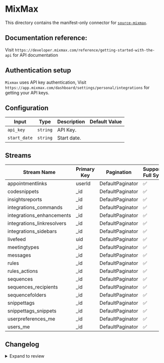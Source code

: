 # MixMax
This directory contains the manifest-only connector for [`source-mixmax`](https://app.mixmax.com/).

## Documentation reference:
Visit `https://developer.mixmax.com/reference/getting-started-with-the-api` for API documentation

## Authentication setup
`Mixmax` uses API key authentication, Visit `https://app.mixmax.com/dashboard/settings/personal/integrations` for getting your API keys.

## Configuration

| Input | Type | Description | Default Value |
|-------|------|-------------|---------------|
| `api_key` | `string` | API Key.  |  |
| `start_date` | `string` | Start date.  |  |

## Streams
| Stream Name | Primary Key | Pagination | Supports Full Sync | Supports Incremental |
|-------------|-------------|------------|---------------------|----------------------|
| appointmentlinks | userId | DefaultPaginator | ✅ |  ❌  |
| codesnippets | _id | DefaultPaginator | ✅ |  ✅  |
| insightsreports | _id | DefaultPaginator | ✅ |  ✅  |
| integrations_commands | _id | DefaultPaginator | ✅ |  ❌  |
| integrations_enhancements | _id | DefaultPaginator | ✅ |  ❌  |
| integrations_linkresolvers | _id | DefaultPaginator | ✅ |  ✅  |
| integrations_sidebars | _id | DefaultPaginator | ✅ |  ❌  |
| livefeed | uid | DefaultPaginator | ✅ |  ❌  |
| meetingtypes | _id | DefaultPaginator | ✅ |  ✅  |
| messages | _id | DefaultPaginator | ✅ |  ✅  |
| rules | _id | DefaultPaginator | ✅ |  ✅  |
| rules_actions | _id | DefaultPaginator | ✅ |  ✅  |
| sequences | _id | DefaultPaginator | ✅ |  ✅  |
| sequences_recipients | _id | DefaultPaginator | ✅ |  ✅  |
| sequencefolders | _id | DefaultPaginator | ✅ |  ✅  |
| snippettags | _id | DefaultPaginator | ✅ |  ✅  |
| snippettags_snippets | _id | DefaultPaginator | ✅ |  ✅  |
| userpreferences_me | _id | DefaultPaginator | ✅ |  ❌  |
| users_me | _id | DefaultPaginator | ✅ |  ❌  |

## Changelog

<details>
  <summary>Expand to review</summary>

| Version | Date | Pull Request | Subject |
| ------------------ | ------------ | --- | ---------------- |
| 0.1.16 | 2025-10-14 | [67821](https://github.com/airbytehq/airbyte/pull/67821) | Update dependencies |
| 0.1.15 | 2025-10-07 | [67386](https://github.com/airbytehq/airbyte/pull/67386) | Update dependencies |
| 0.1.14 | 2025-09-30 | [66334](https://github.com/airbytehq/airbyte/pull/66334) | Update dependencies |
| 0.1.13 | 2025-09-09 | [65803](https://github.com/airbytehq/airbyte/pull/65803) | Update dependencies |
| 0.1.12 | 2025-08-23 | [65227](https://github.com/airbytehq/airbyte/pull/65227) | Update dependencies |
| 0.1.11 | 2025-08-09 | [64717](https://github.com/airbytehq/airbyte/pull/64717) | Update dependencies |
| 0.1.10 | 2025-08-02 | [64259](https://github.com/airbytehq/airbyte/pull/64259) | Update dependencies |
| 0.1.9 | 2025-07-26 | [63910](https://github.com/airbytehq/airbyte/pull/63910) | Update dependencies |
| 0.1.8 | 2025-07-19 | [63416](https://github.com/airbytehq/airbyte/pull/63416) | Update dependencies |
| 0.1.7 | 2025-07-12 | [63191](https://github.com/airbytehq/airbyte/pull/63191) | Update dependencies |
| 0.1.6 | 2025-07-05 | [62549](https://github.com/airbytehq/airbyte/pull/62549) | Update dependencies |
| 0.1.5 | 2025-06-28 | [62362](https://github.com/airbytehq/airbyte/pull/62362) | Update dependencies |
| 0.1.4 | 2025-06-21 | [61922](https://github.com/airbytehq/airbyte/pull/61922) | Update dependencies |
| 0.1.3 | 2025-06-14 | [61068](https://github.com/airbytehq/airbyte/pull/61068) | Update dependencies |
| 0.1.2 | 2025-05-24 | [60435](https://github.com/airbytehq/airbyte/pull/60435) | Update dependencies |
| 0.1.1 | 2025-05-10 | [60095](https://github.com/airbytehq/airbyte/pull/60095) | Update dependencies |
| 0.1.0 | 2025-05-05 | [59160](https://github.com/airbytehq/airbyte/pull/59160) | Changes to livefeed and unsubscribes stream |
| 0.0.25 | 2025-05-03 | [59476](https://github.com/airbytehq/airbyte/pull/59476) | Update dependencies |
| 0.0.24 | 2025-04-27 | [59045](https://github.com/airbytehq/airbyte/pull/59045) | Update dependencies |
| 0.0.23 | 2025-04-19 | [58474](https://github.com/airbytehq/airbyte/pull/58474) | Update dependencies |
| 0.0.22 | 2025-04-12 | [57864](https://github.com/airbytehq/airbyte/pull/57864) | Update dependencies |
| 0.0.21 | 2025-04-05 | [57040](https://github.com/airbytehq/airbyte/pull/57040) | Update dependencies |
| 0.0.20 | 2025-03-29 | [56668](https://github.com/airbytehq/airbyte/pull/56668) | Update dependencies |
| 0.0.19 | 2025-03-22 | [56001](https://github.com/airbytehq/airbyte/pull/56001) | Update dependencies |
| 0.0.18 | 2025-03-08 | [55489](https://github.com/airbytehq/airbyte/pull/55489) | Update dependencies |
| 0.0.17 | 2025-03-01 | [54809](https://github.com/airbytehq/airbyte/pull/54809) | Update dependencies |
| 0.0.16 | 2025-02-22 | [54360](https://github.com/airbytehq/airbyte/pull/54360) | Update dependencies |
| 0.0.15 | 2025-02-15 | [53832](https://github.com/airbytehq/airbyte/pull/53832) | Update dependencies |
| 0.0.14 | 2025-02-08 | [53273](https://github.com/airbytehq/airbyte/pull/53273) | Update dependencies |
| 0.0.13 | 2025-02-01 | [52776](https://github.com/airbytehq/airbyte/pull/52776) | Update dependencies |
| 0.0.12 | 2025-01-25 | [52227](https://github.com/airbytehq/airbyte/pull/52227) | Update dependencies |
| 0.0.11 | 2025-01-18 | [51819](https://github.com/airbytehq/airbyte/pull/51819) | Update dependencies |
| 0.0.10 | 2025-01-11 | [51209](https://github.com/airbytehq/airbyte/pull/51209) | Update dependencies |
| 0.0.9 | 2024-12-28 | [50605](https://github.com/airbytehq/airbyte/pull/50605) | Update dependencies |
| 0.0.8 | 2024-12-21 | [50105](https://github.com/airbytehq/airbyte/pull/50105) | Update dependencies |
| 0.0.7 | 2024-12-14 | [49604](https://github.com/airbytehq/airbyte/pull/49604) | Update dependencies |
| 0.0.6 | 2024-12-12 | [49267](https://github.com/airbytehq/airbyte/pull/49267) | Update dependencies |
| 0.0.5 | 2024-12-11 | [48986](https://github.com/airbytehq/airbyte/pull/48986) | Starting with this version, the Docker image is now rootless. Please note that this and future versions will not be compatible with Airbyte versions earlier than 0.64 |
| 0.0.4 | 2024-11-04 | [48160](https://github.com/airbytehq/airbyte/pull/48160) | Update dependencies |
| 0.0.3 | 2024-10-29 | [47838](https://github.com/airbytehq/airbyte/pull/47838) | Update dependencies |
| 0.0.2 | 2024-10-28 | [47578](https://github.com/airbytehq/airbyte/pull/47578) | Update dependencies |
| 0.0.1 | 2024-09-26 | [45921](https://github.com/airbytehq/airbyte/pull/45921) | Initial release by [@btkcodedev](https://github.com/btkcodedev) via Connector Builder |

</details>
